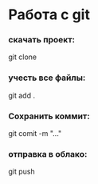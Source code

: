 # Работа с git 
### скачать проект:
git clone <URL>
### учесть все файлы:
git add .
### Сохранить коммит:
git comit -m "..."
### отправка в облако:
git push
